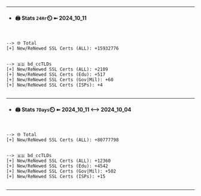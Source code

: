 

---
- #### 🖨️ **Stats** `24Hr`⏲️ ➼ 2024_10_11
```console


--> 🌐 Total
[+] New/ReNewed SSL Certs (ALL): +15932776


--> 🇧🇩 bd_ccTLDs
[+] New/ReNewed SSL Certs (ALL): +2109
[+] New/ReNewed SSL Certs (Edu): +517
[+] New/ReNewed SSL Certs (Gov|Mil): +60
[+] New/ReNewed SSL Certs (ISPs): +4


```

---
- #### 🖨️ **Stats** `7Days`⏲️ ➼ 2024_10_11 <--> 2024_10_04
```console


--> 🌐 Total
[+] New/ReNewed SSL Certs (ALL): +80777798


--> 🇧🇩 bd_ccTLDs
[+] New/ReNewed SSL Certs (ALL): +12360
[+] New/ReNewed SSL Certs (Edu): +4542
[+] New/ReNewed SSL Certs (Gov|Mil): +502
[+] New/ReNewed SSL Certs (ISPs): +15


```

---

